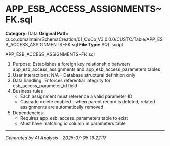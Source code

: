 # APP_ESB_ACCESS_ASSIGNMENTS~FK.sql

**Category:** Data
**Original Path:** cuco.dbmaintain/SchemaCreation/01_CuCo_V3.0.0.0/CUSTC/Table/APP_ESB_ACCESS_ASSIGNMENTS~FK.sql
**File Type:** SQL script

APP_ESB_ACCESS_ASSIGNMENTS~FK.sql
1. Purpose: Establishes a foreign key relationship between app_esb_access_assignments and app_esb_access_parameters tables
2. User interactions: N/A - Database structural definition only
3. Data handling: Enforces referential integrity for esb_access_parameter_id field
4. Business rules:
   - Each assignment must reference a valid parameter ID
   - Cascade delete enabled - when parent record is deleted, related assignments are automatically removed
5. Dependencies:
   - Requires app_esb_access_parameters table to exist
   - Must have matching id column in parameters table

---
*Generated by AI Analysis - 2025-07-05 16:22:17*
